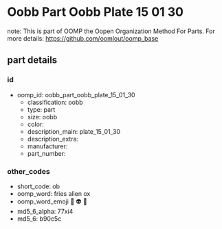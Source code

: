 # Oobb Part Oobb Plate 15 01 30  

note: This is part of OOMP the Oopen Organization Method For Parts. For more details: https://github.com/oomlout/oomp_base

##  part details





### id
* oomp_id: oobb_part_oobb_plate_15_01_30
  * classification: oobb
  * type: part
  * size: oobb
  * color: 
  * description_main: plate_15_01_30
  * description_extra: 
  * manufacturer: 
  * part_number: 

### other_codes
* short_code: ob
* oomp_word: fries alien ox
* oomp_word_emoji :fries: :alien: :ox:
* md5_6_alpha: 77xi4
* md5_6: b90c5c